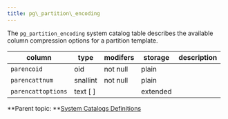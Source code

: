 ```yaml
---
title: pg\_partition\_encoding 
---
```


The `pg_partition_encoding` system catalog table describes the available column compression options for a partition template.

|column|type|modifers|storage|description|
|------|----|--------|-------|-----------|
|`parencoid`|oid|not null|plain| |
|`parencattnum`|snallint|not null|plain| |
|`parencattoptions`|text \[ \]| |extended| |

**Parent topic: **[System Catalogs Definitions](../system_catalogs/catalog_ref-html.html)

